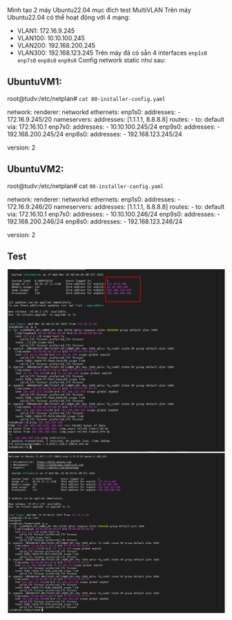 Mình tạo 2 máy Ubuntu22.04 mục đích test MultiVLAN
Trên máy Ubuntu22.04 có thể hoạt động với 4 mạng:
- VLAN1: 172.16.9.245 
- VLAN100: 10.10.100.245
- VLAN200: 192.168.200.245
- VLAN300: 192.168.123.245
Trên máy đã có sẵn 4 interfaces ``enp1s0`` ``enp7s0`` ``enp8s0`` ``enp9s0``
Config network static như sau:
## UbuntuVM1:

root@tudv:/etc/netplan# ``cat 00-installer-config.yaml``

network:
  renderer: networkd
  ethernets:
    enp1s0:
      addresses:
        - 172.16.9.245/20
      nameservers:
        addresses: [1.1.1.1, 8.8.8.8]
      routes:
        - to: default
          via: 172.16.10.1
    enp7s0:
      addresses:
        - 10.10.100.245/24
    enp9s0:
      addresses:
        - 192.168.200.245/24
    enp8s0:
      addresses:
        - 192.168.123.245/24

  version: 2

## UbuntuVM2:

root@tudv:/etc/netplan# cat ``00-installer-config.yaml``

network:
  renderer: networkd
  ethernets:
    enp1s0:
      addresses:
        - 172.16.9.246/20
      nameservers:
        addresses: [1.1.1.1, 8.8.8.8]
      routes:
        - to: default
          via: 172.16.10.1
    enp7s0:
      addresses:
        - 10.10.100.246/24
    enp9s0:
      addresses:
        - 192.168.200.246/24
    enp8s0:
      addresses:
        - 192.168.123.246/24

  version: 2

## Test

  <img src="kvmimages/Screenshot_21.png">

  <img src="kvmimages/Screenshot_22.png">
